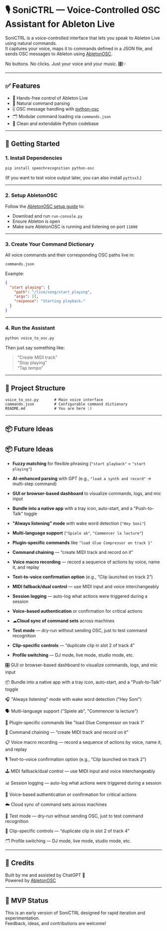 # 🎙️ SoniCTRL — Voice-Controlled OSC Assistant for Ableton Live

SoniCTRL is a voice-controlled interface that lets you speak to Ableton Live using natural commands.  
It captures your voice, maps it to commands defined in a JSON file, and sends OSC messages to Ableton using [AbletonOSC](https://github.com/ideoforms/AbletonOSC).

No buttons. No clicks. Just your voice and your music. 🎛️✨

---

## ✅ Features

- 🎤 Hands-free control of Ableton Live
- 🧠 Natural command parsing
- 🎚️ OSC message handling with [python-osc](https://pypi.org/project/python-osc/)
- 🗂️ Modular command loading via `commands.json`
- 🧼 Clean and extendable Python codebase

---

## 🚀 Getting Started

### 1. Install Dependencies

```bash
pip install speechrecognition python-osc
```

(If you want to test voice output later, you can also install `pyttsx3`.)

---

### 2. Setup AbletonOSC

Follow the [AbletonOSC setup guide](https://github.com/ideoforms/AbletonOSC) to:

- Download and run `run-console.py`
- Ensure Ableton is open
- Make sure AbletonOSC is running and listening on port `11000`

---

### 3. Create Your Command Dictionary

All voice commands and their corresponding OSC paths live in:

```bash
commands.json
```

Example:

```json
{
  "start playing": {
    "path": "/live/song/start_playing",
    "args": [],
    "response": "Starting playback."
  }
}
```

---

### 4. Run the Assistant

```bash
python voice_to_osc.py
```

Then just say something like:

> “Create MIDI track”  
> “Stop playing”  
> “Tap tempo”

---

## 📂 Project Structure

```
voice_to_osc.py       # Main voice interface
commands.json         # Configurable command dictionary
README.md             # You are here :)
```

---

## 📦 Future Ideas

## 📦 Future Ideas

- **Fuzzy matching** for flexible phrasing (`"start playback"` = `"start playing"`)
- **AI-enhanced parsing** with GPT (e.g., `"load a synth and record"` → multi-step command)
- **GUI or browser-based dashboard** to visualize commands, logs, and mic input
- **Bundle into a native app** with a tray icon, auto-start, and a "Push-to-Talk" toggle

- **"Always listening" mode** with wake word detection (`"Hey Soni"`)
- **Multi-language support** (`"Spiele ab"`, `"Commencer la lecture"`)
- **Plugin-specific commands** like `"load Glue Compressor on track 1"`
- **Command chaining** — “create MIDI track and record on it”
- **Voice macro recording** — record a sequence of actions by voice, name it, and replay
- **Text-to-voice confirmation option** (e.g., “Clip launched on track 2”)
- **MIDI fallback/dual control** — use MIDI input and voice interchangeably
- **Session logging** — auto-log what actions were triggered during a session
- **Voice-based authentication** or confirmation for critical actions
- ☁**Cloud sync of command sets** across machines
- **Test mode** — dry-run without sending OSC, just to test command recognition
- **Clip-specific controls** — “duplicate clip in slot 2 of track 4”
- **Profile switching** — DJ mode, live mode, studio mode, etc.





🎛️ GUI or browser-based dashboard to visualize commands, logs, and mic input

📦 Bundle into a native app with a tray icon, auto-start, and a "Push-to-Talk" toggle

🎧 "Always listening" mode with wake word detection ("Hey Soni")

🗣️ Multi-language support ("Spiele ab", "Commencer la lecture")

🧩 Plugin-specific commands like "load Glue Compressor on track 1"

🧵 Command chaining — “create MIDI track and record on it”

📋 Voice macro recording — record a sequence of actions by voice, name it, and replay

🎙 Text-to-voice confirmation option (e.g., “Clip launched on track 2”)

🕹 MIDI fallback/dual control — use MIDI input and voice interchangeably

📊 Session logging — auto-log what actions were triggered during a session

🔐 Voice-based authentication or confirmation for critical actions

☁️ Cloud sync of command sets across machines

🧪 Test mode — dry-run without sending OSC, just to test command recognition

🎤 Clip-specific controls — “duplicate clip in slot 2 of track 4”

🗂️ Profile switching — DJ mode, live mode, studio mode, etc.

---

## 💬 Credits

Built by me and assisted by ChatGPT 🚀  
Powered by [AbletonOSC](https://github.com/ideoforms/AbletonOSC)

---

## 🧪 MVP Status

This is an early version of SoniCTRL designed for rapid iteration and experimentation.  
Feedback, ideas, and contributions are welcome!
